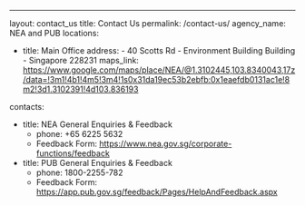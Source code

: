 ---
layout: contact_us
title: Contact Us
permalink: /contact-us/
agency_name: NEA and PUB
locations:
  - title: Main Office
    address:
        - 40 Scotts Rd
        - Environment Building Building
        - Singapore 228231
    maps_link: https://www.google.com/maps/place/NEA/@1.3102445,103.8340043,17z/data=!3m1!4b1!4m5!3m4!1s0x31da19ec53b2ebfb:0x1eaefdb0131ac1e!8m2!3d1.3102391!4d103.836193
    
contacts:
  - title: NEA General Enquiries & Feedback
    - phone: +65 6225 5632
    - Feedback Form: https://www.nea.gov.sg/corporate-functions/feedback
  - title: PUB General Enquiries & Feedback
    - phone: 1800-2255-782
    - Feedback Form: https://app.pub.gov.sg/feedback/Pages/HelpAndFeedback.aspx
